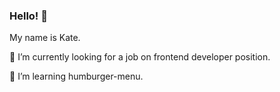 ### Hello! 👋
My name is Kate. 

🔭 I’m currently looking for a job on frontend developer position.

🌱 I’m learning humburger-menu.

<!--
**frontenddevkan/frontenddevkan** is a ✨ _special_ ✨ repository because its `README.md` (this file) appears on your GitHub profile.
- 👯 I’m looking to collaborate on ...
- 🤔 I’m looking for help with ...
- 💬 Ask me about ...
- 📫 How to reach me: ...
- 😄 Pronouns: ...
- ⚡ Fun fact: ...
-->
